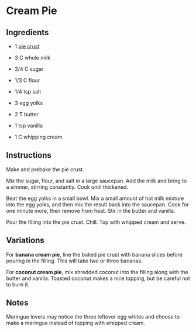 # Cream Pie

## Ingredients

- 1 [pie crust][1]

- 3 C whole milk
- 3/4 C sugar
- 1/3 C flour
- 1/4 tsp salt

- 3 egg yolks

- 2 T butter
- 1 tsp vanilla

- 1 C whipping cream


## Instructions

Make and prebake the pie crust.

Mix the sugar, flour, and salt in a large saucepan.  Add the milk and bring to a
simmer, stirring constantly.  Cook until thickened.

Beat the egg yolks in a small bowl.  Mix a small amount of hot milk mixture into
the egg yolks,  and then  mix the result  back into  the saucepan.  Cook for one
minute more, then remove from heat.  Stir in the butter and vanilla.

Pour the filling into the pie crust.  Chill.  Top with whipped cream and serve.


## Variations

For  **banana cream pie**,  line the baked pie crust  with banana slices  before
pouring in the filling.  This will take two or three bananas.

For **coconut cream pie**,  mix shredded coconut into the filling along with the
butter and vanilla.  Toasted coconut makes a nice topping, but be careful not to
burn it.


## Notes

Meringue lovers  may notice the  three leftover egg whites  and choose to make a
meringue instead of topping with whipped cream.


[1]: Pie%20Crust.md "Pie Crust Recipe"
